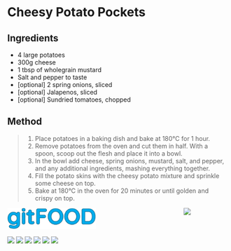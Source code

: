 # Cheesy Potato Pockets

## Ingredients

- 4 large potatoes
- 300g cheese
- 1 tbsp of wholegrain mustard
- Salt and pepper to taste
- [optional] 2 spring onions, sliced
- [optional] Jalapenos, sliced
- [optional] Sundried tomatoes, chopped

## Method

> 1. Place potatoes in a baking dish and bake at 180°C for 1 hour.
> 1. Remove potatoes from the oven and cut them in half. With a spoon, scoop out the flesh and place it into a bowl.
> 1. In the bowl add cheese, spring onions, mustard, salt, and pepper, and any additional ingredients, mashing everything together.
> 1. Fill the potato skins with the cheesy potato mixture and sprinkle some cheese on top.
> 1. Bake at 180°C in the oven for 20 minutes or until golden and crispy on top.



<img src="../images/logo_sm.png" width="40%" />

<img src="https://profile-counter.glitch.me/gitfood_cheesypotatopockets/count.svg" width="20%" align="right" />

<img src="https://img.shields.io/badge/baked-blue.svg" /> <img src="https://img.shields.io/badge/sides-blue.svg" /> <img src="https://img.shields.io/badge/aussie-blue.svg" /> <img src="https://img.shields.io/badge/cheesey-blue.svg" /> <img src="https://img.shields.io/badge/vegetarian-blue.svg" /> <img src="https://img.shields.io/badge/_no_response_-blue.svg" /> 